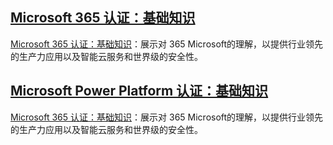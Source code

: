 ## [Microsoft 365 认证：基础知识](./MS-900/MS-900.md)
[Microsoft 365 认证：基础知识](https://learn.microsoft.com/zh-cn/credentials/certifications/microsoft-365-fundamentals/)：展示对 365 Microsoft的理解，以提供行业领先的生产力应用以及智能云服务和世界级的安全性。

## [Microsoft Power Platform 认证：基础知识](./PL-900/PL-900.md)
[Microsoft 365 认证：基础知识](https://learn.microsoft.com/zh-cn/credentials/certifications/power-platform-fundamentals/?practice-assessment-type=certification)：展示对 365 Microsoft的理解，以提供行业领先的生产力应用以及智能云服务和世界级的安全性。